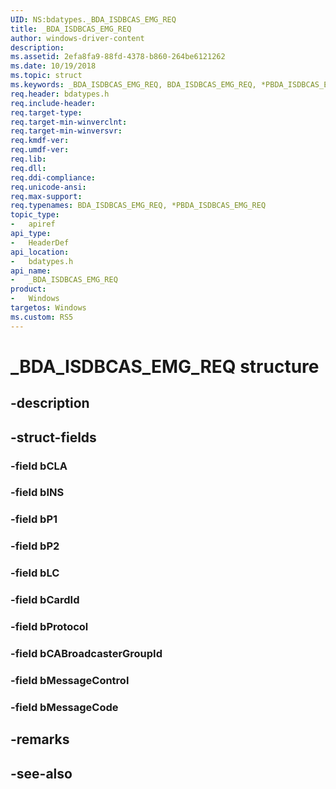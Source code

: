 ```yaml
---
UID: NS:bdatypes._BDA_ISDBCAS_EMG_REQ
title: _BDA_ISDBCAS_EMG_REQ
author: windows-driver-content
description: 
ms.assetid: 2efa8fa9-88fd-4378-b860-264be6121262
ms.date: 10/19/2018
ms.topic: struct
ms.keywords: _BDA_ISDBCAS_EMG_REQ, BDA_ISDBCAS_EMG_REQ, *PBDA_ISDBCAS_EMG_REQ, 
req.header: bdatypes.h
req.include-header:
req.target-type:
req.target-min-winverclnt:
req.target-min-winversvr:
req.kmdf-ver:
req.umdf-ver:
req.lib:
req.dll:
req.ddi-compliance:
req.unicode-ansi:
req.max-support:
req.typenames: BDA_ISDBCAS_EMG_REQ, *PBDA_ISDBCAS_EMG_REQ
topic_type: 
-	apiref
api_type: 
-	HeaderDef
api_location: 
-	bdatypes.h
api_name: 
-	_BDA_ISDBCAS_EMG_REQ
product:
-   Windows
targetos: Windows
ms.custom: RS5
---
```


# _BDA_ISDBCAS_EMG_REQ structure

## -description


## -struct-fields

### -field bCLA
 
### -field bINS
 
### -field bP1
 
### -field bP2
 
### -field bLC
 
### -field bCardId
 
### -field bProtocol
 
### -field bCABroadcasterGroupId
 
### -field bMessageControl
 
### -field bMessageCode
 

## -remarks

## -see-also
